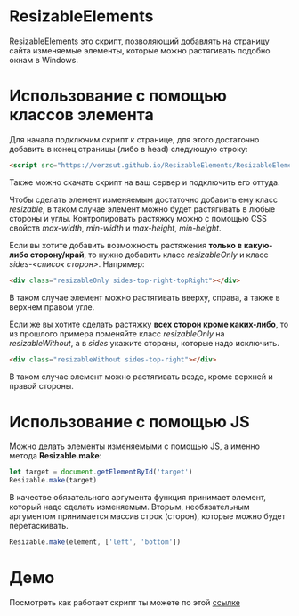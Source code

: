 # ResizableElements
ResizableElements это скрипт, позволяющий добавлять на страницу сайта изменяемые элементы, которые можно растягивать подобно окнам в Windows.

# Использование с помощью классов элемента
Для начала подключим скрипт к странице, для этого достаточно добавить в конец страницы (либо в head) следующую строку:
```html
<script src="https://verzsut.github.io/ResizableElements/ResizableElements.js"></script>
```
Также можно скачать скрипт на ваш сервер и подключить его оттуда.

Чтобы сделать элемент изменяемым достаточно добавить ему класс _resizable_, в таком случае элемент можно будет растягивать в любые стороны и углы. Контролировать растяжку можно с помощью CSS свойств _max-width_, _min-width_ и _max-height_, _min-height_.

Если вы хотите добавить возможность растяжения __только в какую-либо сторону/край__, то нужно добавить класс _resizableOnly_ и класс _sides-<список сторон>_. Например:
```html
<div class="resizableOnly sides-top-right-topRight"></div>
```
В таком случае элемент можно растягивать вверху, справа, а также в верхнем правом угле.

Если же вы хотите сделать растяжку __всех сторон кроме каких-либо__, то из прошлого примера поменяйте класс _resizableOnly_ на _resizableWithout_, а в _sides_ укажите стороны, которые надо исключить.
```html
<div class="resizableWithout sides-top-right"></div>
```
В таком случае элемент можно растягивать везде, кроме верхней и правой стороны.

# Использование с помощью JS
Можно делать элементы изменяемыми с помощью JS, а именно метода __Resizable.make__:
```js
let target = document.getElementById('target')
Resizable.make(target)
```
В качестве обязательного аргумента функция принимает элемент, который надо сделать изменяемым. Вторым, необязательным аргументом принимается массив строк (сторон), которые можно будет перетаскивать.
```js
Resizable.make(element, ['left', 'bottom'])
```

# Демо
Посмотреть как работает скрипт ты можете по этой [ссылке](https://codepen.io/VerZsuT/pen/YzyVgE)
